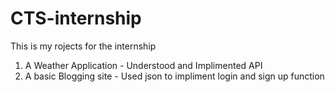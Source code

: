 # CTS-internship
This is my rojects for the internship
1. A Weather Application - Understood and Implimented API
2. A basic Blogging site - Used json to impliment login and sign up function
